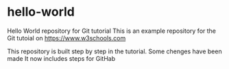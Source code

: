 # hello-world
Hello World repository for Git tutorial
This is an example repository for the Git tutoial on https://www.w3schools.com

This repository is built step by step in the tutorial.
Some chenges have been made
It now includes steps for GitHab
